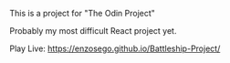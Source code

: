 This is a project for "The Odin Project"

Probably my most difficult React project yet.

Play Live: https://enzosego.github.io/Battleship-Project/
